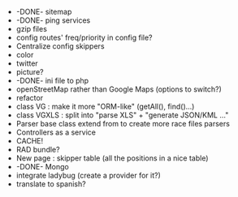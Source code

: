 * -DONE- sitemap
 * -DONE- ping services
 * gzip files
 * config routes' freq/priority in config file?
 * Centralize config skippers
  * color
  * twitter
  * picture?
* -DONE- ini file to php
* openStreetMap rather than Google Maps (options to switch?)
* refactor
 * class VG : make it more "ORM-like" (getAll(), find()...)
 * class VGXLS : split into "parse XLS" + "generate JSON/KML ..."
  * Parser base class extend from to create more race files parsers
 * Controllers as a service
 * CACHE!
* RAD bundle?
* New page : skipper table (all the positions in a nice table)
* -DONE- Mongo
* integrate ladybug (create a provider for it?)
* translate to spanish?